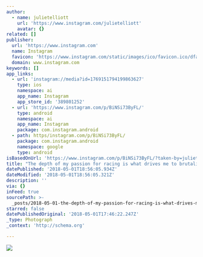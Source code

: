 ```yaml
---
author:
  - name: julietelliott
    url: 'https://www.instagram.com/julietelliott'
    avatar: {}
related: []
publisher:
  url: 'https://www.instagram.com'
  name: Instagram
  favicon: 'https://www.instagram.com/static/images/ico/favicon.ico/dfa85bb1fd63.ico'
  domain: www.instagram.com
keywords: []
app_links:
  - url: 'instagram://media?id=1769151794199863627'
    type: ios
    namespace: ai
    app_name: Instagram
    app_store_id: '389801252'
  - url: 'https://www.instagram.com/p/BiNSi73ByFL/'
    type: android
    namespace: ai
    app_name: Instagram
    package: com.instagram.android
  - path: https/instagram.com/p/BiNSi73ByFL/
    package: com.instagram.android
    namespace: google
    type: android
isBasedOnUrl: 'https://www.instagram.com/p/BiNSi73ByFL/?taken-by=julietelliott'
title: "The depth of my passion for racing is what drives me to brutalise myself in training, sacrifice nights (and days) out, push myself beyond what I ever thought possible, suffer and battle on when I'm out of my depth and take risks that might not make sense to those outside the sport. At this weekend's @redhookcrit I actually cried. Check out my new video (link in profile) to find out what went down (me) on Saturday. Photo: @olamorken \uD83D\uDE4F"
datePublished: '2018-05-01T18:56:05.934Z'
dateModified: '2018-05-01T18:56:05.321Z'
description: ''
via: {}
inFeed: true
sourcePath: >-
  _posts/2018-05-01-the-depth-of-my-passion-for-racing-is-what-drives-me-to-brut.md
starred: false
datePublishedOriginal: '2018-05-01T17:46:22.247Z'
_type: Photograph
_context: 'http://schema.org'

---
```

![](https://imgflo.herokuapp.com/graph/2b2431f8e7ba7b0/d0d55e16ceead4014ba69220705c1d88/noop.jpg?input=https%3A%2F%2Fscontent-iad3-1.cdninstagram.com%2Fvp%2F2660a5af3c6437851835dc9985fd3de1%2F5B8F7BC3%2Ft51.2885-15%2Fe35%2F30926932_231784950889401_5769977512054489088_n.jpg)